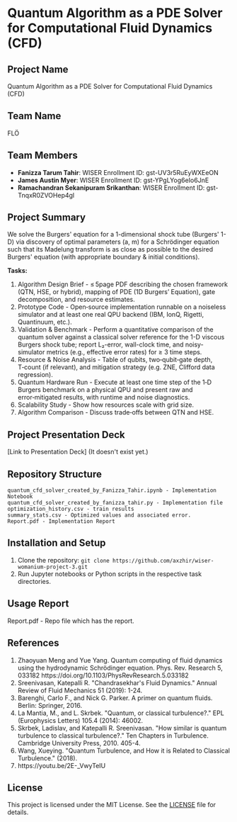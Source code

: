 # Quantum Algorithm as a PDE Solver for Computational Fluid Dynamics (CFD)

## Project Name
Quantum Algorithm as a PDE Solver for Computational Fluid Dynamics (CFD)

## Team Name
FLÖ

## Team Members
- **Fanizza Tarum Tahir**: WISER Enrollment ID: gst-UV3r5RuEyWXEeON
- **James Austin Myer**: WISER Enrollment ID: gst-YPgLYog6eIo6JnE
- **Ramachandran Sekanipuram Srikanthan**: WISER Enrollment ID: gst-TnqxR0ZVOHep4gl


## Project Summary
We solve the Burgers' equation for a 1-dimensional shock tube (Burgers' 1-D) via discovery of optimal parameters (a, m) for a Schrödinger equation such that its Madelung transform is as close as possible to the desired Burgers' equation (with appropriate boundary & initial conditions).

**Tasks:**  
<OL>
<LI>Algorithm Design Brief - ≤ 5page PDF describing the chosen framework (QTN, HSE, or hybrid), mapping of PDE (1D Burgers’ Equation), gate decomposition, and resource estimates.</LI>

<LI>Prototype Code - Open‑source implementation runnable on a noiseless simulator and at least one real QPU backend (IBM, IonQ, Rigetti, Quantinuum, etc.).</LI>

<LI>Validation & Benchmark - Perform a quantitative comparison of the quantum solver against a classical solver reference for the 1-D viscous Burgers shock tube; report L₂-error, wall-clock time, and noisy-simulator metrics (e.g., effective error rates) for ≥ 3 time steps.</LI>

<LI>Resource & Noise Analysis - Table of qubits, two‑qubit‑gate depth, T‑count (if relevant), and mitigation strategy (e.g. ZNE, Clifford data regression).</LI>

<LI>Quantum Hardware Run - Execute at least one time step of the 1‑D Burgers benchmark on a physical QPU and present raw and error‑mitigated results, with runtime and noise diagnostics.</LI>

<LI>Scalability Study - Show how resources scale with grid size.</LI>

<LI>Algorithm Comparison - Discuss trade‑offs between QTN and HSE. </LI>
</OL>

## Project Presentation Deck
[Link to Presentation Deck] (It doesn't exist yet.)

## Repository Structure
```
quantum_cfd_solver_created_by_Fanizza_Tahir.ipynb - Implementation Notebook
quantum_cfd_solver_created_by_fanizza_tahir.py - Implementation file
optimization_history.csv - train results
summary_stats.csv - Optimized values and associated error.
Report.pdf - Implementation Report
```

## Installation and Setup
1. Clone the repository: `git clone https://github.com/axzhir/wiser-womanium-project-3.git`
3. Run Jupyter notebooks or Python scripts in the respective task directories.

## Usage Report
Report.pdf  - Repo file which has the report.

## References

<OL>
<LI>Zhaoyuan Meng and Yue Yang. Quantum computing of fluid dynamics using the hydrodynamic Schrödinger equation. Phys. Rev. Research 5, 033182 https://doi.org/10.1103/PhysRevResearch.5.033182</LI>
<LI>Sreenivasan, Katepalli R. "Chandrasekhar's Fluid Dynamics." Annual Review of Fluid Mechanics 51 (2019): 1-24.</LI>
<LI>Barenghi, Carlo F., and Nick G. Parker. A primer on quantum fluids. Berlin: Springer, 2016.</LI>
<LI>La Mantia, M., and L. Skrbek. "Quantum, or classical turbulence?." EPL (Europhysics Letters) 105.4 (2014): 46002.</LI>
<LI>Skrbek, Ladislav, and Katepalli R. Sreenivasan. "How similar is quantum turbulence to classical turbulence?." Ten Chapters in Turbulence. Cambridge University Press, 2010. 405-4.</LI>
<LI>Wang, Xueying. "Quantum Turbulence, and How it is Related to Classical Turbulence." (2018).</LI>
<LI> https://youtu.be/2E-_VwyTeIU 

</OL>

## License
This project is licensed under the MIT License. See the [LICENSE](LICENSE) file for details.
